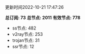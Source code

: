 更新时间2022-10-21 17:47:26

**总订阅: 73**
**总节点: 2011**
**有效节点: 778**
- ss节点: 482
- v2ray节点: 253
- trojan节点: 31
- ssr节点: 12
